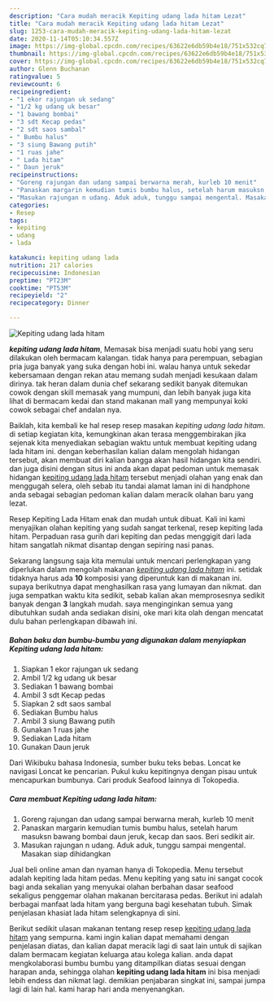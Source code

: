 ```yaml
---
description: "Cara mudah meracik Kepiting udang lada hitam Lezat"
title: "Cara mudah meracik Kepiting udang lada hitam Lezat"
slug: 1253-cara-mudah-meracik-kepiting-udang-lada-hitam-lezat
date: 2020-11-14T05:10:34.557Z
image: https://img-global.cpcdn.com/recipes/63622e6db59b4e18/751x532cq70/kepiting-udang-lada-hitam-foto-resep-utama.jpg
thumbnail: https://img-global.cpcdn.com/recipes/63622e6db59b4e18/751x532cq70/kepiting-udang-lada-hitam-foto-resep-utama.jpg
cover: https://img-global.cpcdn.com/recipes/63622e6db59b4e18/751x532cq70/kepiting-udang-lada-hitam-foto-resep-utama.jpg
author: Glenn Buchanan
ratingvalue: 5
reviewcount: 6
recipeingredient:
- "1 ekor rajungan uk sedang"
- "1/2 kg udang uk besar"
- "1 bawang bombai"
- "3 sdt Kecap pedas"
- "2 sdt saos sambal"
- " Bumbu halus"
- "3 siung Bawang putih"
- "1 ruas jahe"
- " Lada hitam"
- " Daun jeruk"
recipeinstructions:
- "Goreng rajungan dan udang sampai berwarna merah, kurleb 10 menit"
- "Panaskan margarin kemudian tumis bumbu halus, setelah harum masuksn bawang bombai daun jeruk, kecap dan saos. Beri sedikit air."
- "Masukan rajungan n udang. Aduk aduk, tunggu sampai mengental. Masakan siap dihidangkan"
categories:
- Resep
tags:
- kepiting
- udang
- lada

katakunci: kepiting udang lada 
nutrition: 217 calories
recipecuisine: Indonesian
preptime: "PT23M"
cooktime: "PT53M"
recipeyield: "2"
recipecategory: Dinner

---
```



![Kepiting udang lada hitam](https://img-global.cpcdn.com/recipes/63622e6db59b4e18/751x532cq70/kepiting-udang-lada-hitam-foto-resep-utama.jpg)

<b><i>kepiting udang lada hitam</i></b>, Memasak bisa menjadi suatu hobi yang seru dilakukan oleh bermacam kalangan. tidak hanya para perempuan, sebagian pria juga banyak yang suka dengan hobi ini. walau hanya untuk sekedar kebersamaan dengan rekan atau memang sudah menjadi kesukaan dalam dirinya. tak heran dalam dunia chef sekarang sedikit banyak ditemukan cowok dengan skill memasak yang mumpuni, dan lebih banyak juga kita lihat di bermacam kedai dan stand makanan mall yang mempunyai koki cowok sebagai chef andalan nya.

Baiklah, kita kembali ke hal resep resep masakan <i>kepiting udang lada hitam</i>. di setiap kegiatan kita, kemungkinan akan terasa menggembirakan jika sejenak kita menyediakan sebagian waktu untuk membuat kepiting udang lada hitam ini. dengan keberhasilan kalian dalam mengolah hidangan tersebut, akan membuat diri kalian bangga akan hasil hidangan kita sendiri. dan juga disini dengan situs ini anda akan dapat pedoman untuk memasak hidangan <u>kepiting udang lada hitam</u> tersebut menjadi olahan yang enak dan menggugah selera, oleh sebab itu tandai alamat laman ini di handphone anda sebagai sebagian pedoman kalian dalam meracik olahan baru yang lezat.

Resep Kepiting Lada Hitam enak dan mudah untuk dibuat. Kali ini kami menyajikan olahan kepiting yang sudah sangat terkenal, resep kepiting lada hitam. Perpaduan rasa gurih dari kepiting dan pedas menggigit dari lada hitam sangatlah nikmat disantap dengan sepiring nasi panas.


Sekarang langsung saja kita memulai untuk mencari perlengkapan yang diperlukan dalam mengolah makanan <u><i>kepiting udang lada hitam</i></u> ini. setidak tidaknya harus ada <b>10</b> komposisi yang diperuntuk kan di makanan ini. supaya berikutnya dapat menghasilkan rasa yang lumayan dan nikmat. dan juga sempatkan waktu kita sedikit, sebab kalian akan memprosesnya sedikit banyak dengan <b>3</b> langkah mudah. saya menginginkan semua yang dibutuhkan sudah anda sediakan disini, oke mari kita olah dengan mencatat dulu bahan perlengkapan dibawah ini.

<!--inarticleads1-->

##### Bahan baku dan bumbu-bumbu yang digunakan dalam menyiapkan Kepiting udang lada hitam:

1. Siapkan 1 ekor rajungan uk sedang
1. Ambil 1/2 kg udang uk besar
1. Sediakan 1 bawang bombai
1. Ambil 3 sdt Kecap pedas
1. Siapkan 2 sdt saos sambal
1. Sediakan  Bumbu halus
1. Ambil 3 siung Bawang putih
1. Gunakan 1 ruas jahe
1. Sediakan  Lada hitam
1. Gunakan  Daun jeruk


Dari Wikibuku bahasa Indonesia, sumber buku teks bebas. Loncat ke navigasi Loncat ke pencarian. Pukul kuku kepitingnya dengan pisau untuk mencapurkan bumbunya. Cari produk Seafood lainnya di Tokopedia. 

<!--inarticleads2-->

##### Cara membuat Kepiting udang lada hitam:

1. Goreng rajungan dan udang sampai berwarna merah, kurleb 10 menit
1. Panaskan margarin kemudian tumis bumbu halus, setelah harum masuksn bawang bombai daun jeruk, kecap dan saos. Beri sedikit air.
1. Masukan rajungan n udang. Aduk aduk, tunggu sampai mengental. Masakan siap dihidangkan


Jual beli online aman dan nyaman hanya di Tokopedia. Menu tersebut adalah kepiting lada hitam pedas. Menu kepiting yang satu ini sangat cocok bagi anda sekalian yang menyukai olahan berbahan dasar seafood sekaligus penggemar olahan makanan bercitarasa pedas. Berikut ini adalah berbagai manfaat lada hitam yang berguna bagi kesehatan tubuh. Simak penjelasan khasiat lada hitam selengkapnya di sini. 

Berikut sedikit ulasan makanan tentang resep resep <u>kepiting udang lada hitam</u> yang sempurna. kami ingin kalian dapat memahami dengan penjelasan diatas, dan kalian dapat meracik lagi di saat lain untuk di sajikan dalam bermacam kegiatan keluarga atau kolega kalian. anda dapat mengkolaborasi bumbu bumbu yang ditampilkan diatas sesuai dengan harapan anda, sehingga olahan <b>kepiting udang lada hitam</b> ini bisa menjadi lebih endess dan nikmat lagi. demikian penjabaran singkat ini, sampai jumpa lagi di lain hal. kami harap hari anda menyenangkan.
